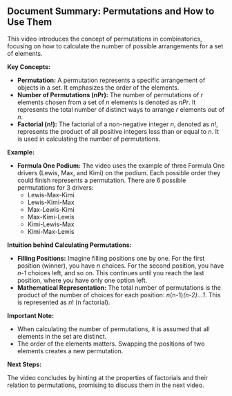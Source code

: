 ## Document Summary: Permutations and How to Use Them

This video introduces the concept of permutations in combinatorics, focusing on how to calculate the number of possible arrangements for a set of elements. 

**Key Concepts:**

* **Permutation:** A permutation represents a specific arrangement of objects in a set. It emphasizes the order of the elements. 
* **Number of Permutations (nPr):** The number of permutations of *r* elements chosen from a set of *n* elements is denoted as *nPr*. It represents the total number of distinct ways to arrange *r* elements out of *n*.
* **Factorial (n!):** The factorial of a non-negative integer *n*, denoted as *n*!, represents the product of all positive integers less than or equal to *n*. It is used in calculating the number of permutations. 

**Example:**

* **Formula One Podium:** The video uses the example of three Formula One drivers (Lewis, Max, and Kimi) on the podium. Each possible order they could finish represents a permutation. There are 6 possible permutations for 3 drivers:
    * Lewis-Max-Kimi
    * Lewis-Kimi-Max
    * Max-Lewis-Kimi
    * Max-Kimi-Lewis
    * Kimi-Lewis-Max
    * Kimi-Max-Lewis

**Intuition behind Calculating Permutations:**

* **Filling Positions:** Imagine filling positions one by one. For the first position (winner), you have *n* choices. For the second position, you have *n-1* choices left, and so on. This continues until you reach the last position, where you have only one option left. 
* **Mathematical Representation:** The total number of permutations is the product of the number of choices for each position: *n*(n-1)*(n-2)*...*1*. This is represented as *n*! (n factorial).

**Important Note:**

* When calculating the number of permutations, it is assumed that all elements in the set are distinct.
* The order of the elements matters. Swapping the positions of two elements creates a new permutation.

**Next Steps:**

The video concludes by hinting at the properties of factorials and their relation to permutations, promising to discuss them in the next video. 
